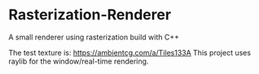 # Rasterization-Renderer
A small renderer using rasterization build with C++

The test texture is: https://ambientcg.com/a/Tiles133A
This project uses raylib for the window/real-time rendering.
